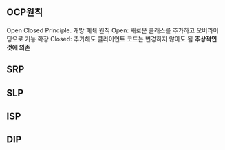 ## OCP원칙
Open Closed Principle. 개방 폐쇄 원칙
Open: 새로운 클래스를 추가하고 오버라이딩으로 기능 확장
Closed: 추가해도 클라이언트 코드는 변경하지 않아도 됨
**추상적인 것에 의존**
## SRP
## SLP
## ISP
## DIP
